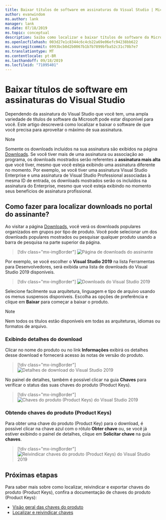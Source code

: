 ```yaml
---
title: Baixar títulos de software em assinaturas do Visual Studio | Microsoft Docs
author: evanwindom
ms.author: lank
manager: lank
ms.date: 07/18/2019
ms.topic: conceptual
description: Saiba como localizar e baixar títulos de software da Microsoft em assinaturas do Visual Studio
ms.openlocfilehash: 003d27e1c8344c6c4cb22a69e06efc94238bb622
ms.sourcegitcommit: 6993bcb0d2b0067b1b7b7899bfba52c31c70b7e7
ms.translationtype: MT
ms.contentlocale: pt-BR
ms.lasthandoff: 09/18/2019
ms.locfileid: "71095401"
---
```

# <a name="downloading-software-titles-in-visual-studio-subscriptions"></a>Baixar títulos de software em assinaturas do Visual Studio
Dependendo da assinatura do Visual Studio que você tem, uma ampla variedade de títulos de software da Microsoft pode estar disponível para você.  Este artigo descreverá como localizar e baixar o software de que você precisa para aproveitar o máximo de sua assinatura. 

> [!NOTE]
> Somente os downloads incluídos na sua assinatura são exibidos na página [Downloads](https://my.visualstudio.com/downloads/featured).  Se você tiver mais de uma assinatura ou associação ao programa, os downloads mostrados serão referentes a **assinatura mais alta** que você tiver, mesmo que você esteja exibindo uma assinatura diferente no momento.  Por exemplo, se você tiver uma assinatura Visual Studio Enterprise e uma assinatura de Visual Studio Professional associadas à mesma ID de entrada, os downloads mostrados serão os incluídos na assinatura do Enterprise, mesmo que você esteja exibindo no momento seus benefícios de assinatura profissional.

## <a name="how-do-i-find-downloads-in-the-subscriber-portal"></a>Como fazer para localizar downloads no portal do assinante?
Ao visitar a página [Downloads](https://my.visualstudio.com/downloads/featured?wt.mc_id=o~msft~docs), você verá os downloads populares organizados em grupos por tipo de produto.  Você pode selecionar um dos downloads populares mostrados ou pesquisar qualquer produto usando a barra de pesquisa na parte superior da página.
> [!div class="mx-imgBorder"]
> ![Página de downloads do assinante](_img/subscriber-downloads/subscriber-downloads-resized.png)

Por exemplo, se você escolher o **Visual Studio 2019** na lista Ferramentas para Desenvolvedores, será exibida uma lista de downloads do Visual Studio 2019 disponíveis.
> [!div class="mx-imgBorder"]
> ![Downloads do Visual Studio 2019](_img/subscriber-downloads/vs2019-product-list.png)

Selecione facilmente sua arquitetura, linguagem e tipo de arquivo usando os menus suspensos disponíveis. Escolha as opções de preferência e clique em **Baixar** para começar a baixar o produto.

> [!NOTE]
> Nem todos os títulos estão disponíveis em todas as arquiteturas, idiomas ou formatos de arquivo.  

### <a name="displaying-download-details"></a>Exibindo detalhes do download
Clicar no nome do produto ou no link **Informações** exibirá os detalhes desse download e fornecerá acesso às notas de versão do produto.
> [!div class="mx-imgBorder"]
> ![Detalhes de download do Visual Studio 2019](_img/subscriber-downloads/vs2019-info.png)

No painel de detalhes, também é possível clicar na guia **Chaves** para verificar o status das suas chaves do produto (Product Keys).
> [!div class="mx-imgBorder"]
> ![Chaves do produto (Product Keys) do Visual Studio 2019](_img/subscriber-downloads/vs2019-keys.png)

### <a name="obtaining-product-keys"></a>Obtendo chaves do produto (Product Keys)
Para obter uma chave do produto (Product Key) para o download, é possível clicar na chave azul com o rótulo **Obter chave** ou, se você já estiver exibindo o painel de detalhes, clique em **Solicitar chave** na guia **chaves**.
> [!div class="mx-imgBorder"]
> ![Reivindicar chaves do produto (Product Keys) do Visual Studio 2019](_img/subscriber-downloads/vs2019-claim-keys.png)

## <a name="next-steps"></a>Próximas etapas
Para saber mais sobre como localizar, reivindicar e exportar chaves do produto (Product Keys), confira a documentação de chaves do produto (Product Keys):
- [Visão geral das chaves do produto](product-keys.md)
- [Localizar e reivindicar chaves](find-keys.md)